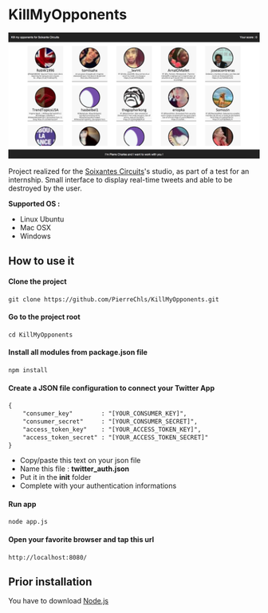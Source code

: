 # KillMyOpponents

![alt tag](https://github.com/PierreChls/KillMyOpponents/blob/master/view/img/screen.png)

Project realized for the [Soixantes Circuits](http://soixantecircuits.fr/)'s studio, as part of a test for an internship. Small interface to display real-time tweets and able to be destroyed by the user.

**Supported OS :**

- Linux Ubuntu
- Mac OSX
- Windows

## How to use it

#### Clone the project

	git clone https://github.com/PierreChls/KillMyOpponents.git
	
#### Go to the project root

	cd KillMyOpponents
	
#### Install all modules from package.json file

	npm install

#### Create a JSON file configuration to connect your Twitter App

	{
		"consumer_key"        : "[YOUR_CONSUMER_KEY]",
		"consumer_secret"     : "[YOUR_CONSUMER_SECRET]",
		"access_token_key"    : "[YOUR_ACCESS_TOKEN_KEY]",
		"access_token_secret" : "[YOUR_ACCESS_TOKEN_SECRET]"
	}

- Copy/paste this text on your json file
- Name this file : **twitter_auth.json**
- Put it in the **init** folder
- Complete with your authentication informations
	
#### Run app

	node app.js
	
#### Open your favorite browser and tap this url

	http://localhost:8080/
	
## Prior installation

You have to download [Node.js](https://nodejs.org/en/download/)

